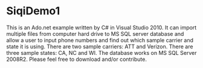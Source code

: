SiqiDemo1
=========

This is an Ado.net example written by C# in Visual Studio 2010. It can import multiple files from computer hard drive to MS SQL server database and allow a user to input phone numbers and find out which sample carrier and state it is using.  There are two sample carriers: ATT and Verizon. There are three sample states: CA, NC and WI.  The database works on MS SQL Server 2008R2.  Please feel free to download and/or contribute.
